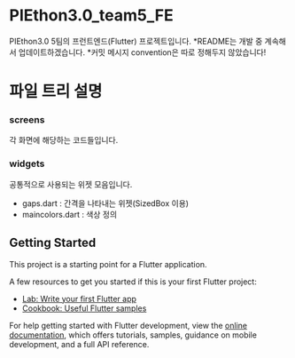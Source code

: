 # PIEthon3.0_team5_FE
PIEthon3.0 5팀의 프런트엔드(Flutter) 프로젝트입니다.
*README는 개발 중 계속해서 업데이트하겠습니다.
*커밋 메시지 convention은 따로 정해두지 않았습니다!


# 파일 트리 설명
### screens
각 화면에 해당하는 코드들입니다.

### widgets
공통적으로 사용되는 위젯 모음입니다.
- gaps.dart : 간격을 나타내는 위젯(SizedBox 이용)
- maincolors.dart : 색상 정의

## Getting Started

This project is a starting point for a Flutter application.

A few resources to get you started if this is your first Flutter project:

- [Lab: Write your first Flutter app](https://docs.flutter.dev/get-started/codelab)
- [Cookbook: Useful Flutter samples](https://docs.flutter.dev/cookbook)

For help getting started with Flutter development, view the
[online documentation](https://docs.flutter.dev/), which offers tutorials,
samples, guidance on mobile development, and a full API reference.
